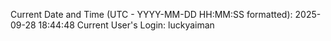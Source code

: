 Current Date and Time (UTC - YYYY-MM-DD HH:MM:SS formatted): 2025-09-28 18:44:48
Current User's Login: luckyaiman

